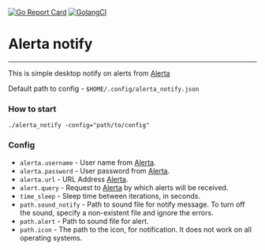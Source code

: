 [![Go Report Card](https://goreportcard.com/badge/github.com/OldTyT/alerta_notify)](https://goreportcard.com/report/OldTyT/alerta_notify)
[![GolangCI](https://golangci.com/badges/github.com/OldTyT/alerta_notify.svg)](https://golangci.com/r/github.com/OldTyT/alerta_notify)


# Alerta notify

---

This is simple desktop notify on alerts from [Alerta](https://github.com/alerta/alerta)

Default path to config - `$HOME/.config/alerta_notify.json`

### How to start

```
./alerta_notify -config="path/to/config"
```

### Config

* `alerta.username` - User name from [Alerta](https://github.com/alerta/alerta).
* `alerta.password` - User password from [Alerta](https://github.com/alerta/alerta).
* `alerta.url` - URL Address [Alerta](https://github.com/alerta/alerta).
* `alert.query` - Request to [Alerta](https://github.com/alerta/alerta) by which alerts will be received.
* `time_sleep` - Sleep time between iterations, in seconds.
* `path.sound_notify` - Path to sound file for notify message. To turn off the sound, specify a non-existent file and ignore the errors.
* `path.alert` - Path to sound file for alert.
* `path.icon` - The path to the icon, for notification. It does not work on all operating systems.
